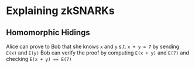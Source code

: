 # Explaining zkSNARKs

## Homomorphic Hidings

Alice can prove to Bob that she knows `x` and `y` s.t. `x + y = 7` by sending `E(x)` and `E(y)`
Bob can verify the proof by computing `E(x + y)` and `E(7)` and checking `E(x + y) == E(7)`
